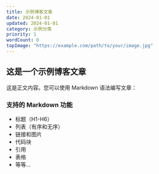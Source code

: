 ```yaml
---
title: 示例博客文章
date: 2024-01-01
updated: 2024-01-01
category: 示例分类
priority: 1
wordCount: 0
topImage: "https://example.com/path/to/your/image.jpg"
---
```


## 这是一个示例博客文章

这是正文内容。您可以使用 Markdown 语法编写文章：

### 支持的 Markdown 功能
- 标题（H1-H6）
- 列表（有序和无序）
- 链接和图片
- 代码块
- 引用
- 表格
- 等等... 